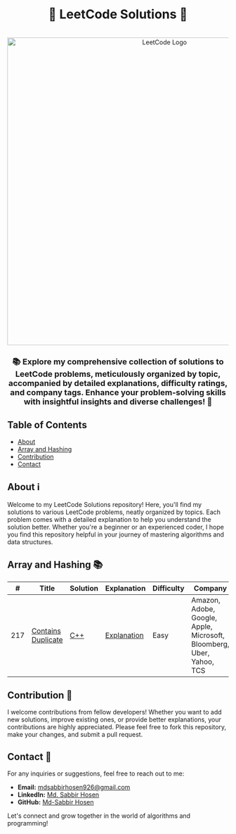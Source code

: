 <!-- Project Title -->
<div align="center">
  <h1 align="center">🚀 LeetCode Solutions 📝</h1>
  <br>
  <img src="https://assets.leetcode.com/static_assets/public/images/LeetCode_Sharing.png" alt="LeetCode Logo" width="700">
  <br>
</div>



<!-- Project Description -->
<h2 align="center" style="font-size: 18px;">📚 Explore my comprehensive collection of solutions to LeetCode problems, meticulously organized by topic, accompanied by detailed explanations, difficulty ratings, and company tags. Enhance your problem-solving skills with insightful insights and diverse challenges! 🌟</h2>
 

<!-- Table of Contents -->
## Table of Contents
- [About](#about)
- [Array and Hashing](#array-and-hashing)
- [Contribution](#contribution)
- [Contact](#contact)

<!-- About Section -->
## About ℹ️
Welcome to my LeetCode Solutions repository! Here, you'll find my solutions to various LeetCode problems, neatly organized by topics. Each problem comes with a detailed explanation to help you understand the solution better. Whether you're a beginner or an experienced coder, I hope you find this repository helpful in your journey of mastering algorithms and data structures.

<!-- Array and Hashing Section -->
## Array and Hashing 📚

| #   | Title                                                | Solution                                | Explanation                        | Difficulty | Company |
| --- | ---------------------------------------------------- | ---------------------------------------| ---------------------------------- | ---------- | --------|
| 217  | [Contains Duplicate](https://leetcode.com/problems/contains-duplicate/description/)   | [C++](https://github.com/Md-SabbirHosen/Leetcode-Solutions/blob/main/Arrays%20%26%20Hashing/Contains%20Duplicate.cpp) | [Explanation](https://github.com/Md-SabbirHosen/Leetcode-Solutions/blob/main/Arrays%20%26%20Hashing/explanation.md) | Easy       |Amazon, Adobe, Google, Apple, Microsoft, Bloomberg, Uber, Yahoo, TCS  |


<!-- Contribution Section -->
## Contribution 🚀

I welcome contributions from fellow developers! Whether you want to add new solutions, improve existing ones, or provide better explanations, your contributions are highly appreciated. Please feel free to fork this repository, make your changes, and submit a pull request.

<!-- Contact Section -->
## Contact 📧

For any inquiries or suggestions, feel free to reach out to me:

- **Email:** [mdsabbirhosen926@gmail.com](mailto:mdsabbirhosen926@gmail.com)
- **LinkedIn:** [Md. Sabbir Hosen](https://www.linkedin.com/in/md-sabbir-hosen-b7978b1b0/)
- **GitHub:** [Md-Sabbir Hosen](https://github.com/Md-SabbirHosen)

Let's connect and grow together in the world of algorithms and programming!
